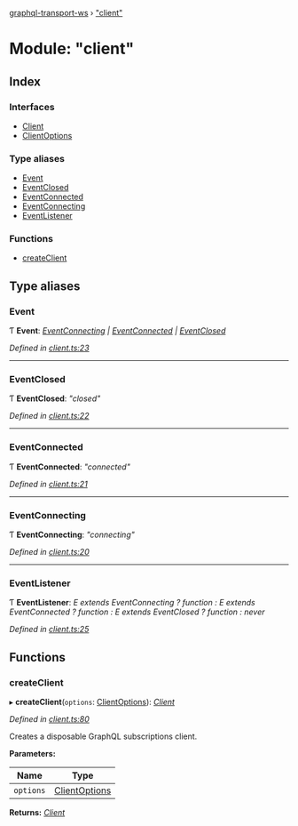 [graphql-transport-ws](../README.md) › ["client"](_client_.md)

# Module: "client"

## Index

### Interfaces

* [Client](../interfaces/_client_.client.md)
* [ClientOptions](../interfaces/_client_.clientoptions.md)

### Type aliases

* [Event](_client_.md#event)
* [EventClosed](_client_.md#eventclosed)
* [EventConnected](_client_.md#eventconnected)
* [EventConnecting](_client_.md#eventconnecting)
* [EventListener](_client_.md#eventlistener)

### Functions

* [createClient](_client_.md#createclient)

## Type aliases

###  Event

Ƭ **Event**: *[EventConnecting](_client_.md#eventconnecting) | [EventConnected](_client_.md#eventconnected) | [EventClosed](_client_.md#eventclosed)*

*Defined in [client.ts:23](https://github.com/enisdenjo/graphql-transport-ws/blob/5b3d253/src/client.ts#L23)*

___

###  EventClosed

Ƭ **EventClosed**: *"closed"*

*Defined in [client.ts:22](https://github.com/enisdenjo/graphql-transport-ws/blob/5b3d253/src/client.ts#L22)*

___

###  EventConnected

Ƭ **EventConnected**: *"connected"*

*Defined in [client.ts:21](https://github.com/enisdenjo/graphql-transport-ws/blob/5b3d253/src/client.ts#L21)*

___

###  EventConnecting

Ƭ **EventConnecting**: *"connecting"*

*Defined in [client.ts:20](https://github.com/enisdenjo/graphql-transport-ws/blob/5b3d253/src/client.ts#L20)*

___

###  EventListener

Ƭ **EventListener**: *E extends EventConnecting ? function : E extends EventConnected ? function : E extends EventClosed ? function : never*

*Defined in [client.ts:25](https://github.com/enisdenjo/graphql-transport-ws/blob/5b3d253/src/client.ts#L25)*

## Functions

###  createClient

▸ **createClient**(`options`: [ClientOptions](../interfaces/_client_.clientoptions.md)): *[Client](../interfaces/_client_.client.md)*

*Defined in [client.ts:80](https://github.com/enisdenjo/graphql-transport-ws/blob/5b3d253/src/client.ts#L80)*

Creates a disposable GraphQL subscriptions client.

**Parameters:**

Name | Type |
------ | ------ |
`options` | [ClientOptions](../interfaces/_client_.clientoptions.md) |

**Returns:** *[Client](../interfaces/_client_.client.md)*
